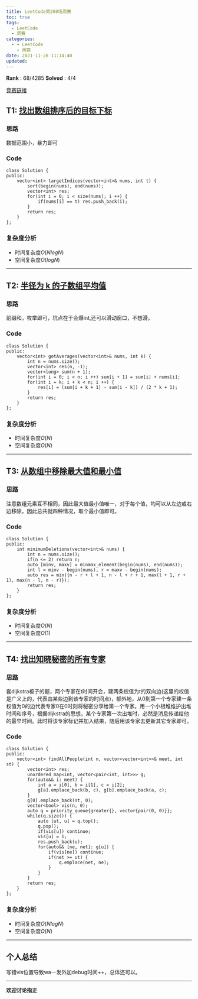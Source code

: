```yaml
---
title: LeetCode第269场周赛
toc: true
tags:
  - LeetCode
  - 周赛
categories:
  - - LeetCode
    - 周赛
date: 2021-11-28 11:14:40
updated:
---
```


**Rank** : 68/4285
**Solved** : 4/4

[竞赛链接](https://leetcode-cn.com/contest/weekly-contest-269)

<!--more-->

## T1: [找出数组排序后的目标下标](https://leetcode-cn.com/contest/weekly-contest-269/problems/find-target-indices-after-sorting-array/)  

### 思路
数据范围小，暴力即可 
### Code
```
class Solution {
public:
    vector<int> targetIndices(vector<int>& nums, int t) {
        sort(begin(nums), end(nums));
        vector<int> res;
        for(int i = 0; i < size(nums); i ++) {
            if(nums[i] == t) res.push_back(i);
        }
        return res;
    }
};
```
### 复杂度分析

- 时间复杂度$O(NlogN)$
- 空间复杂度$O(logN)$
----

## T2: [半径为 k 的子数组平均值](https://leetcode-cn.com/contest/weekly-contest-269/problems/k-radius-subarray-averages/)  

### 思路
前缀和，枚举即可，坑点在于会爆int,还可以滑动窗口，不想滑。
### Code
```
class Solution {
public:
    vector<int> getAverages(vector<int>& nums, int k) {
        int n = nums.size();
        vector<int> res(n, -1);
        vector<long> sum(n + 1);
        for(int i = 0; i < n; i ++) sum[i + 1] = sum[i] + nums[i];
        for(int i = k; i + k < n; i ++) {
            res[i] = (sum[i + k + 1] - sum[i - k]) / (2 * k + 1);
        }
        return res;
    }
};
```
### 复杂度分析

- 时间复杂度$O(N)$
- 空间复杂度$O(N)$
----

## T3: [从数组中移除最大值和最小值](https://leetcode-cn.com/contest/weekly-contest-269/problems/removing-minimum-and-maximum-from-array/)  

### 思路
注意数组元素互不相同，因此最大值最小值唯一，对于每个值，均可以从左边或右边移除，因此总共就四种情况，取个最小值即可。  
### Code
```
class Solution {
public:
    int minimumDeletions(vector<int>& nums) {
        int n = nums.size();
        if(n <= 2) return n;
        auto [minv, maxv] = minmax_element(begin(nums), end(nums));
        int l = minv - begin(nums), r = maxv - begin(nums);
        auto res = min({n - r + l + 1, n - l + r + 1, max(l + 1, r + 1), max(n - l, n - r)});
        return res;
    }
};
```
### 复杂度分析
- 时间复杂度$O(N)$
- 空间复杂度$O(1)$ 
----

## T4: [找出知晓秘密的所有专家](https://leetcode-cn.com/contest/weekly-contest-269/problems/find-all-people-with-secret/)  

### 思路
套dijkstra板子的题，两个专家在t时间开会，建两条权值为t的双向边(这里的权值是广义上的，代表由某些边到该专家的时间点)，额外地，从0到第一个专家建一条权值为0的边代表专家0在0时刻将秘密分享给第一个专家。用一个小根堆维护出堆时间和序号，根据dijkstra的思想，某个专家第一次出堆时，必然是消息传递给他的最早时间。此时将该专家标记并加入结果，随后用该专家去更新其它专家即可。  
### Code
```
class Solution {
public:
    vector<int> findAllPeople(int n, vector<vector<int>>& meet, int st) {
        vector<int> res;
        unordered_map<int, vector<pair<int, int>>> g;
        for(auto&& i: meet) {
            int a = i[0], b = i[1], c = i[2];
            g[a].emplace_back(b, c), g[b].emplace_back(a, c);
        }
        g[0].emplace_back(st, 0);
        vector<bool> vis(n, 0);
        auto q = priority_queue{greater{}, vector{pair(0, 0)}};
        while(q.size()) {
            auto [ut, u] = q.top();
            q.pop();
            if(vis[u]) continue;
            vis[u] = 1;
            res.push_back(u);
            for(auto&& [ne, net]: g[u]) {
                if(vis[ne]) continue;
                if(net >= ut) {
                    q.emplace(net, ne);
                }
            }
        }
        return res;
    }
};
```
### 复杂度分析
- 时间复杂度$O(NlogN)$
- 空间复杂度$O(N)$
----

## 个人总结
写错vis位置导致wa一发外加debug时间++，总体还可以。


----
**欢迎讨论指正**